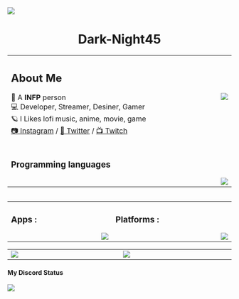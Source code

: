 <img src="https://user-images.githubusercontent.com/77019324/168892194-e1e1c7e3-5460-43e3-b682-9c388747ce55.png">
	<h1 align="center">Dark-Night45</h1> 

<table>
	 <td width="1200px">
	 <h2>About Me</h2>
		 <p>🌌 A <b>INFP</b> person <img align="right" src="https://skillicons.dev/icons?i=emotion"><br>
		💻 Developer, Streamer, Desiner, Gamer<br>
		 🪐 I Likes lofi music, anime, movie, game<br>  
		 <a href="https://instagram.com/dark._.night45">📷 Instagram</a>  /  <a href="https://twitter.com/dark_night45">🐤 Twitter</a>  /  <a href="https://twitch.tv/dark_night450">📺 Twitch</a>
 </p>
</td>
	<tr>
	<td width="1200px">
	<h3>Programming languages</h3>
	<img align="right" src="https://skillicons.dev/icons?i=js,css,html,cs,jquery,markdown,svg"></td>
	</tr>
	<table>   
   

<table align="center">
	<tr>
		<td width="1200px">
	    <h3>Apps :</h3>
        <img align="right" src="https://skillicons.dev/icons?i=autocad,vscode,visualstudio">
		</td>
		<td width="1200px">
	    <h3>Platforms :</h3>
        <img align="right" src="https://skillicons.dev/icons?i=discord,discordbots,twitter,instagram,github">
		</td>
	</tr>
</table>
		
<table align="center">
	<tr>
		<td width="1200px">
        <img align="center" src="https://github-readme-stats.vercel.app/api?username=dark-night45&theme=pink&show_icons=true&bg_color=0D1117&hide_border=true">
		</td>
		<td width="1200px">
        <img align="center" src="https://github-readme-stats.vercel.app/api/top-langs/?username=dark-night45&theme=midnight-purple&layout=compact&bg_color=0D1117&hide_border=true">
		</td>
	</tr>
</table>
<h4>My Discord Status</h4>
<a align="center" href="https://discord.com/users/780178868400816169">
 <img align="center" src="https://lanyard.cnrad.dev/api/780178868400816169?theme=Dark&animated=true&hideDiscrim=false&borderRadius=10px&idleMessage=I%20was%20not%20doing%20anything">
   </a>
